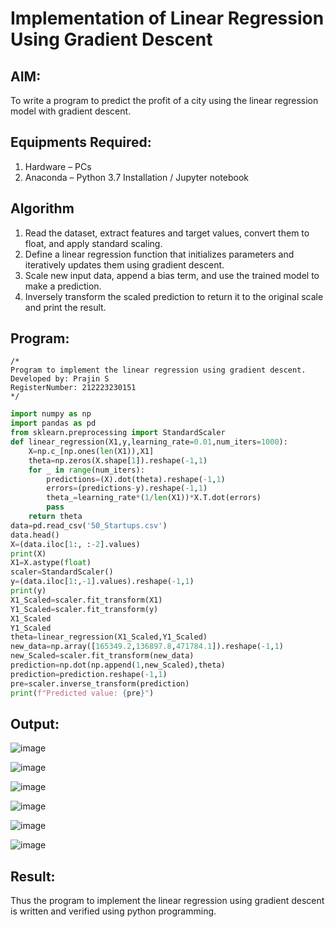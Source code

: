 # Implementation of Linear Regression Using Gradient Descent

## AIM:
To write a program to predict the profit of a city using the linear regression model with gradient descent.

## Equipments Required:
1. Hardware – PCs
2. Anaconda – Python 3.7 Installation / Jupyter notebook

## Algorithm
1. Read the dataset, extract features and target values, convert them to float, and apply standard scaling.
2. Define a linear regression function that initializes parameters and iteratively updates them using gradient descent.
3. Scale new input data, append a bias term, and use the trained model to make a prediction.
4. Inversely transform the scaled prediction to return it to the original scale and print the result.

## Program:
```
/*
Program to implement the linear regression using gradient descent.
Developed by: Prajin S
RegisterNumber: 212223230151
*/
```
```Python
import numpy as np
import pandas as pd
from sklearn.preprocessing import StandardScaler
def linear_regression(X1,y,learning_rate=0.01,num_iters=1000):
    X=np.c_[np.ones(len(X1)),X1]
    theta=np.zeros(X.shape[1]).reshape(-1,1)
    for _ in range(num_iters):
        predictions=(X).dot(theta).reshape(-1,1)
        errors=(predictions-y).reshape(-1,1)
        theta_=learning_rate*(1/len(X1))*X.T.dot(errors)
        pass
    return theta
data=pd.read_csv('50_Startups.csv')
data.head()
X=(data.iloc[1:, :-2].values)
print(X)
X1=X.astype(float)
scaler=StandardScaler()
y=(data.iloc[1:,-1].values).reshape(-1,1)
print(y)
X1_Scaled=scaler.fit_transform(X1)
Y1_Scaled=scaler.fit_transform(y)
X1_Scaled
Y1_Scaled
theta=linear_regression(X1_Scaled,Y1_Scaled)
new_data=np.array([165349.2,136897.8,471784.1]).reshape(-1,1)
new_Scaled=scaler.fit_transform(new_data)
prediction=np.dot(np.append(1,new_Scaled),theta)
prediction=prediction.reshape(-1,1)
pre=scaler.inverse_transform(prediction)
print(f"Predicted value: {pre}")
```

## Output:
![image](https://github.com/user-attachments/assets/19143df6-cfef-4355-91b6-7eaa1327ca5a)

![image](https://github.com/user-attachments/assets/beaec50f-2527-48f7-8f0e-656866b6e94e)

![image](https://github.com/user-attachments/assets/e6582381-e2af-40ac-b3bd-03626cba6983)

![image](https://github.com/user-attachments/assets/976035ae-59a4-45e8-b749-2dd6e1eb4d40)

![image](https://github.com/user-attachments/assets/9db0e259-e32d-4428-9058-8080db393abc)

![image](https://github.com/user-attachments/assets/41a92dea-54cb-4412-99db-4cca21696d07)


## Result:
Thus the program to implement the linear regression using gradient descent is written and verified using python programming.
